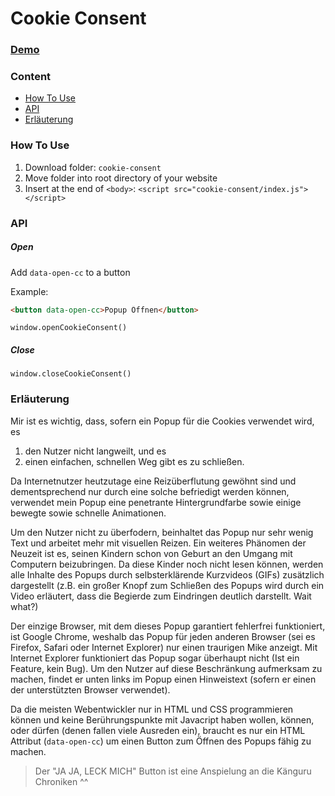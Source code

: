 # Cookie Consent

### [Demo](https://suspicious-yalow-e02968.netlify.app/)

### Content

* [How To Use](#how-to-use)
* [API](#api)
* [Erläuterung](#erlauterung)

<a name="how-to-use">

### How To Use

1. Download folder: ``cookie-consent``
2. Move folder into root directory of your website
2. Insert at the end of ``<body>``: ``<script src="cookie-consent/index.js"></script>``

<a name="api">

### API

##### Open

Add ``data-open-cc`` to a button

Example: 
```html
<button data-open-cc>Popup Öffnen</button>
```

``window.openCookieConsent()``

##### Close

``window.closeCookieConsent()``

<a name="erlauterung">

### Erläuterung
Mir ist es wichtig, dass, sofern ein Popup für die Cookies verwendet wird, es

1. den Nutzer nicht langweilt, und es
2. einen einfachen, schnellen Weg gibt es zu schließen.

Da Internetnutzer heutzutage eine Reizüberflutung gewöhnt sind und dementsprechend nur durch eine solche befriedigt werden können, verwendet mein Popup eine penetrante Hintergrundfarbe sowie einige bewegte sowie schnelle Animationen.

Um den Nutzer nicht zu überfodern, beinhaltet das Popup nur sehr wenig Text und arbeitet mehr mit visuellen Reizen. Ein weiteres Phänomen der Neuzeit ist es, seinen Kindern schon von Geburt an den Umgang mit Computern beizubringen. Da diese Kinder noch nicht lesen können, werden alle Inhalte des Popups durch selbsterklärende Kurzvideos (GIFs) zusätzlich dargestellt (z.B. ein großer Knopf zum Schließen des Popups wird durch ein Video erläutert, dass die Begierde zum Eindringen deutlich darstellt. Wait what?)

Der einzige Browser, mit dem dieses Popup garantiert fehlerfrei funktioniert, ist Google Chrome, weshalb das Popup für jeden anderen Browser (sei es Firefox, Safari oder Internet Explorer) nur einen traurigen Mike anzeigt. Mit Internet Explorer funktioniert das Popup sogar überhaupt nicht (Ist ein Feature, kein Bug). Um den Nutzer auf diese Beschränkung aufmerksam zu machen, findet er unten links im Popup einen Hinweistext (sofern er einen der unterstützten Browser verwendet). 

Da die meisten Webentwickler nur in HTML und CSS programmieren können und keine Berührungspunkte mit Javacript haben wollen, können, oder dürfen (denen fallen viele Ausreden ein), braucht es nur ein HTML Attribut (``data-open-cc``) um einen Button zum Öffnen des Popups fähig zu machen.

> Der "JA JA, LECK MICH" Button ist eine Anspielung an die Känguru Chroniken ^^